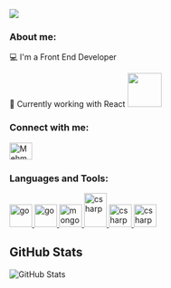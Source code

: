 
![](https://media.giphy.com/media/YFkpsHWCsNUUo/giphy.gif)


<h3 align="left">About me:</h3>
<p align="left">💻 I'm a Front End Developer</p>

<p align="left">🔭 Currently working with React <img src="https://upload.wikimedia.org/wikipedia/commons/thumb/a/a7/React-icon.svg/2300px-React-icon.svg.png" width="60" height="60"/> </>

<h3 align="left">Connect with me:</h3>
<p align="left">
<a href="https://www.linkedin.com/in/mehmet-buber/" target="blank"><img align="center" src="https://raw.githubusercontent.com/rahuldkjain/github-profile-readme-generator/master/src/images/icons/Social/linked-in-alt.svg" alt="Mehmet Büber" height="30" width="40" /></a>
</p>

<h3 align="left">Languages and Tools:</h3>
<p align="left"> 
<a href="https://www.javascript.com/" target="_blank" rel="noreferrer"> 
		<img src="https://upload.wikimedia.org/wikipedia/commons/thumb/9/99/Unofficial_JavaScript_logo_2.svg/2048px-Unofficial_JavaScript_logo_2.svg.png" alt="go" width="40" height="40"/> 
		</a>
	<a href="https://tr.reactjs.org/" target="_blank" rel="noreferrer"> 
		<img src="https://upload.wikimedia.org/wikipedia/commons/thumb/a/a7/React-icon.svg/2300px-React-icon.svg.png" alt="go" width="40" height="40"/> 
	</a>
			<a href="https://www.w3schools.com/html/" target="_blank" rel="noreferrer"> 
		<img src="https://cdn-icons-png.flaticon.com/512/732/732212.png" alt="mongodb" width="40" height="40"/> 
	</a> 
		<a href="https://www.w3schools.com/css/" target="_blank" rel="noreferrer"> 
		<img src="https://e7.pngegg.com/pngimages/239/228/png-clipart-html-css3-cascading-style-sheets-logo-markup-language-digital-agency-miscellaneous-blue.png" alt="csharp" width="40" height="60"/> 
	</a> 		<a href="https://tailwindcss.com/" target="_blank" rel="noreferrer"> 
		<img src="https://upload.wikimedia.org/wikipedia/commons/thumb/d/d5/Tailwind_CSS_Logo.svg/1200px-Tailwind_CSS_Logo.svg.png" alt="csharp" width="40" height="40"/> 
	</a> 		<a href="https://getbootstrap.com/" target="_blank" rel="noreferrer"> 
		<img src="https://upload.wikimedia.org/wikipedia/commons/thumb/b/b2/Bootstrap_logo.svg/512px-Bootstrap_logo.svg.png" alt="csharp" width="40" height="40"/> 
	</a> 
</p>

<h2>GitHub Stats</h2>
<p><img src="https://github-readme-stats.vercel.app/api?username=mehmetbuber38&amp;show_icons=true" alt="GitHub Stats"></p>


